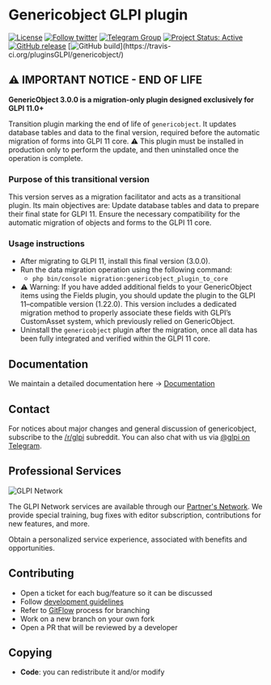 # Genericobject GLPI plugin

[![License](https://img.shields.io/github/license/pluginsGLPI/genericobject.svg?&label=License)](https://github.com/pluginsGLPI/genericobject/blob/develop/LICENSE)
[![Follow twitter](https://img.shields.io/twitter/follow/Teclib.svg?style=social&label=Twitter&style=flat-square)](https://twitter.com/teclib)
[![Telegram Group](https://img.shields.io/badge/Telegram-Group-blue.svg)](https://t.me/glpien)
[![Project Status: Active](http://www.repostatus.org/badges/latest/active.svg)](http://www.repostatus.org/#active)
[![GitHub release](https://img.shields.io/github/release/pluginsGLPI/genericobject.svg)](https://github.com/pluginsGLPI/genericobject/releases)
[![GitHub build](https://travis-ci.org/pluginsGLPI/genericobject.svg?)](https://travis-ci.org/pluginsGLPI/genericobject/)

## ⚠️ IMPORTANT NOTICE - END OF LIFE

**GenericObject 3.0.0 is a migration-only plugin designed exclusively for GLPI 11.0+**

Transition plugin marking the end of life of `genericobject`.
It updates database tables and data to the final version, required before the automatic migration of forms into GLPI 11 core.
⚠️ This plugin must be installed in production only to perform the update, and then uninstalled once the operation is complete.

### Purpose of this transitional version

This version serves as a migration facilitator and acts as a transitional plugin. Its main objectives are:
Update database tables and data to prepare their final state for GLPI 11.
Ensure the necessary compatibility for the automatic migration of objects and forms to the GLPI 11 core.

### Usage instructions

* After migrating to GLPI 11, install this final version (3.0.0).
* Run the data migration operation using the following command:
    * `php bin/console migration:genericobject_plugin_to_core`
* ⚠️ Warning: If you have added additional fields to your GenericObject items using the Fields plugin, you should update the plugin to the GLPI 11–compatible version (1.22.0).
This version includes a dedicated migration method to properly associate these fields with GLPI’s CustomAsset system, which previously relied on GenericObject.
* Uninstall the `genericobject` plugin after the migration, once all data has been fully integrated and verified within the GLPI 11 core.


## Documentation

We maintain a detailed documentation here -> [Documentation](http://glpi-plugins.readthedocs.io/en/latest/genericobject/index.html)

## Contact

For notices about major changes and general discussion of genericobject, subscribe to the [/r/glpi](https://www.reddit.com/r/glpi/) subreddit.
You can also chat with us via [@glpi on Telegram](https://t.me/glpien).

## Professional Services

![GLPI Network](./glpi_network.png "GLPI network")

The GLPI Network services are available through our [Partner's Network](http://www.teclib-edition.com/en/partners/). We provide special training, bug fixes with editor subscription, contributions for new features, and more.

Obtain a personalized service experience, associated with benefits and opportunities.

## Contributing

* Open a ticket for each bug/feature so it can be discussed
* Follow [development guidelines](http://glpi-developer-documentation.readthedocs.io/en/latest/plugins/index.html)
* Refer to [GitFlow](http://git-flow.readthedocs.io/) process for branching
* Work on a new branch on your own fork
* Open a PR that will be reviewed by a developer

## Copying

* **Code**: you can redistribute it and/or modify
